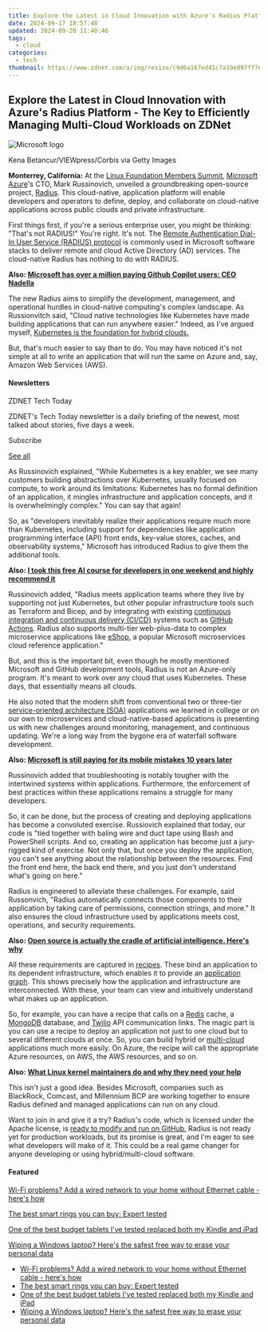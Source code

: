 ```yaml
---
title: Explore the Latest in Cloud Innovation with Azure's Radius Platform - The Key to Efficiently Managing Multi-Cloud Workloads on ZDNet
date: 2024-09-17 18:57:48
updated: 2024-09-20 11:40:46
tags:
  - cloud
categories:
  - tech
thumbnail: https://www.zdnet.com/a/img/resize/c9d6a167ed41c7a19e897ff7ecbbd8652b5967c4/2023/10/27/170e8f0f-ffe9-4ee2-be8f-990d8e5fe867/gettyimages-952061104.jpg?width=278&height=156&fit=crop&auto=webp
---
```


## Explore the Latest in Cloud Innovation with Azure's Radius Platform - The Key to Efficiently Managing Multi-Cloud Workloads on ZDNet

![Microsoft logo](https://www.zdnet.com/a/img/resize/6f4a6e1fbcb34d1801c04af6e515d2052a8ccf14/2023/10/27/170e8f0f-ffe9-4ee2-be8f-990d8e5fe867/gettyimages-952061104.jpg?auto=webp&width=1280)

Kena Betancur/VIEWpress/Corbis via Getty Images

**Monterrey, California:** At the [Linux Foundation Members Summit](https://events.linuxfoundation.org/lf-member-summit/), [Microsoft Azure](https://azure.microsoft.com/en-us)'s CTO, Mark Russinovich, unveiled a groundbreaking open-source project, [Radius](https://radapp.io/). This cloud-native, application platform will enable developers and operators to define, deploy, and collaborate on cloud-native applications across public clouds and private infrastructure. 

First things first, if you're a serious enterprise user, you might be thinking: "That's not RADIUS!" You're right. It's not. The [Remote Authentication Dial-In User Service (RADIUS) protocol](https://www.techtarget.com/searchsecurity/definition/RADIUS) is commonly used in Microsoft software stacks to deliver remote and cloud Active Directory (AD) services. The cloud-native Radius has nothing to do with RADIUS. 

**Also: [Microsoft has over a million paying Github Copilot users: CEO Nadella](https://www.zdnet.com/article/microsoft-has-over-a-million-paying-github-copilot-users-ceo-nadella/)**

The new Radius aims to simplify the development, management, and operational hurdles in cloud-native computing's complex landscape. As Russionvitch said, "Cloud native technologies like Kubernetes have made building applications that can run anywhere easier." Indeed, as I've argued myself, [Kubernetes is the foundation for hybrid clouds.](https://www.zdnet.com/article/what-is-the-kubernetes-hybrid-cloud-and-why-it-matters/) 

But, that's much easier to say than to do. You may have noticed it's not simple at all to write an application that will run the same on Azure and, say, Amazon Web Services (AWS). 

#### Newsletters

ZDNET Tech Today

ZDNET's Tech Today newsletter is a daily briefing of the newest, most talked about stories, five days a week.

 Subscribe

[See all](https://www.zdnet.com/newsletters/)

As Russinovich explained, "While Kubernetes is a key enabler, we see many customers building abstractions over Kubernetes, usually focused on compute, to work around its limitations: Kubernetes has no formal definition of an application, it mingles infrastructure and application concepts, and it is overwhelmingly complex." You can say that again!

So, as "developers inevitably realize their applications require much more than Kubernetes, including support for dependencies like application programming interface (API) front ends, key-value stores, caches, and observability systems," Microsoft has introduced Radius to give them the additional tools.

**Also: [I took this free AI course for developers in one weekend and highly recommend it](https://www.zdnet.com/article/i-took-this-free-ai-course-for-developers-in-one-weekend-and-highly-recommend-it/)**

Russinovich added, "Radius meets application teams where they live by supporting not just Kubernetes, but other popular infrastructure tools such as Terraform and Bicep, and by integrating with existing [continuous integration and continuous delivery (CI/CD)](https://practical-tech.com/2018/07/10/continuous-integration-and-delivery-tool-basics/) systems such as [GitHub Actions](https://github.com/features/actions). Radius also supports multi-tier web-plus-data to complex microservice applications like [eShop](https://learn.microsoft.com/en-us/dotnet/architecture/cloud-native/introduce-eshoponcontainers-reference-app), a popular Microsoft microservices cloud reference application."

But, and this is the important bit, even though he mostly mentioned Microsoft and GitHub development tools, Radius is not an Azure-only program. It's meant to work over any cloud that uses Kubernetes. These days, that essentially means all clouds. 

He also noted that the modern shift from conventional two or three-tier [service-oriented architecture (SOA)](https://www.zdnet.com/article/soa-versus-microservices-how-are-they-different/) applications we learned in college or on our own to microservices and cloud-native-based applications is presenting us with new challenges around monitoring, management, and continuous updating. We're a long way from the bygone era of waterfall software development. 

**Also: [Microsoft is still paying for its mobile mistakes 10 years later](https://www.zdnet.com/article/microsoft-is-still-paying-for-its-mobile-mistakes-10-years-later/)**

Russinovich added that troubleshooting is notably tougher with the intertwined systems within applications. Furthermore, the enforcement of best practices within these applications remains a struggle for many developers.

So, it can be done, but the process of creating and deploying applications has become a convoluted exercise. Russiovich explained that today, our code is "tied together with baling wire and duct tape using Bash and PowerShell scripts. And so, creating an application has become just a jury-rigged kind of exercise. Not only that, but once you deploy the application, you can't see anything about the relationship between the resources. Find the front end here, the back end there, and you just don't understand what's going on here."

Radius is engineered to alleviate these challenges. For example, said Russonvich, "Radius automatically connects those components to their application by taking care of permissions, connection strings, and more." It also ensures the cloud infrastructure used by applications meets cost, operations, and security requirements. 

**Also: [Open source is actually the cradle of artificial intelligence. Here's why](https://www.zdnet.com/article/why-open-source-is-the-cradle-of-artificial-intelligence/)**

All these requirements are captured in [recipes](https://docs.radapp.io/guides/recipes/overview). These bind an application to its dependent infrastructure, which enables it to provide an [application graph](https://www.geeksforgeeks.org/applications-of-graph-data-structure/). This shows precisely how the application and infrastructure are interconnected. With these, your team can view and intuitively understand what makes up an application.

So, for example, you can have a recipe that calls on a [Redis](https://redis.io/) cache, a [MongoDB](https://www.mongodb.com/) database, and [Twilio](https://www.twilio.com/en-us) API communication links. The magic part is you can use a recipe to deploy an application not just to one cloud but to several different clouds at once. So, you can build hybrid or [multi-cloud](https://www.vmware.com/topics/glossary/content/multi-cloud.html) applications much more easily. On Azure, the recipe will call the appropriate Azure resources, on AWS, the AWS resources, and so on. 

**Also: [What Linux kernel maintainers do and why they need your help](https://www.zdnet.com/article/what-linux-kernel-maintainers-do-and-why-they-need-your-help/)**

This isn't just a good idea. Besides Microsoft, companies such as BlackRock, Comcast, and Millennium BCP are working together to ensure Radius defined and managed applications can run on any cloud. 

Want to join in and give it a try? Radius's code, which is licensed under the Apache license, is [ready to modify and run on GitHub.](https://github.com/radius-project/radius) Radius is not ready yet for production workloads, but its promise is great, and I'm eager to see what developers will make of it. This could be a real game changer for anyone developing or using hybrid/multi-cloud software.

#### Featured

[Wi-Fi problems? Add a wired network to your home without Ethernet cable - here's how](https://www.zdnet.com/article/wi-fi-problems-how-to-add-a-wired-network-to-your-home-without-ethernet-cable/ "Wi-Fi problems? Add a wired network to your home without Ethernet cable - here's how")

[The best smart rings you can buy: Expert tested](https://www.zdnet.com/article/best-smart-ring/ "The best smart rings you can buy: Expert tested")

[One of the best budget tablets I've tested replaced both my Kindle and iPad](https://www.zdnet.com/article/one-of-the-best-budget-tablets-ive-tested-replaced-bot-my-kindle-and-ipad/ "One of the best budget tablets I've tested replaced both my Kindle and iPad")

[Wiping a Windows laptop? Here's the safest free way to erase your personal data](https://www.zdnet.com/article/wiping-a-windows-laptop-heres-the-safest-free-way-to-erase-your-personal-data/ "Wiping a Windows laptop? Here's the safest free way to erase your personal data")

* [Wi-Fi problems? Add a wired network to your home without Ethernet cable - here's how](https://www.zdnet.com/article/wi-fi-problems-how-to-add-a-wired-network-to-your-home-without-ethernet-cable/ "Wi-Fi problems? Add a wired network to your home without Ethernet cable - here's how")
* [The best smart rings you can buy: Expert tested](https://www.zdnet.com/article/best-smart-ring/ "The best smart rings you can buy: Expert tested")
* [One of the best budget tablets I've tested replaced both my Kindle and iPad](https://www.zdnet.com/article/one-of-the-best-budget-tablets-ive-tested-replaced-bot-my-kindle-and-ipad/ "One of the best budget tablets I've tested replaced both my Kindle and iPad")
* [Wiping a Windows laptop? Here's the safest free way to erase your personal data](https://www.zdnet.com/article/wiping-a-windows-laptop-heres-the-safest-free-way-to-erase-your-personal-data/ "Wiping a Windows laptop? Here's the safest free way to erase your personal data")

<ins class="adsbygoogle"
     style="display:block"
     data-ad-format="autorelaxed"
     data-ad-client="ca-pub-7571918770474297"
     data-ad-slot="1223367746"></ins>



<ins class="adsbygoogle"
     style="display:block"
     data-ad-client="ca-pub-7571918770474297"
     data-ad-slot="8358498916"
     data-ad-format="auto"
     data-full-width-responsive="true"></ins>
